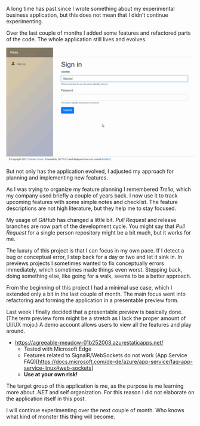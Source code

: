 A long time has past since I wrote something about my experimental business application, but this does not mean that I didn’t continue experimenting.

Over the last couple of months I added some features and refactored parts of the code. The whole application still lives and evolves.

![Preview](bucket/56f32e7d-0648-4b75-a035-e6c56da6662f.gif)

But not only has the application evolved, I adjusted my approach for planning and implementing new features.

As I was trying to organize my feature planning I remembered *Trello*, which my company used briefly a couple of years back. I now use it to track upcoming features with some simple notes and checklist. The feature descriptions are not high literature, but they help me to stay focused.

My usage of *GitHub* has changed a little bit. *Pull Request* and release branches are now part of the development cycle. You might say that *Pull Request* for a single person repository might be a bit much, but it works for me.

The luxury of this project is that I can focus in my own pace. If I detect a bug or conceptual error, I step back for a day or two and let it sink in. In previews projects I sometimes wanted to fix conceptually errors immediately, which sometimes made things even worst. Stepping back, doing something else, like going for a walk, seems to be a better approach.

From the beginning of this project I had a minimal use case, which I extended only a bit in the last couple of month. The main focus went into refactoring and forming the application in a presentable preview form.

Last week I finally decided that a presentable preview is basically done. (The term preview form might be a stretch as I lack the proper amount of UI/UX mojo.) A demo account allows users to view all the features and play around.

* https://agreeable-meadow-01b252003.azurestaticapps.net/
  * Tested with Microsoft Edge
  * Features related to SignalR/WebSockets do not work (App Service FAQ)[https://docs.microsoft.com/de-de/azure/app-service/faq-app-service-linux#web-sockets]
  * **Use at your own risk!**

The target group of this application is me, as the purpose is me learning more about *.NET* and self organization. For this reason I did not elaborate on the application itself in this post.

I will continue experimenting over the next couple of month. Who knows what kind of monster this thing will become.